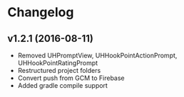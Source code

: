 # Changelog

## v1.2.1 (2016-08-11)
- Removed UHPromptView, UHHookPointActionPrompt, UHHookPointRatingPrompt
- Restructured project folders
- Convert push from GCM to Firebase
- Added gradle compile support
